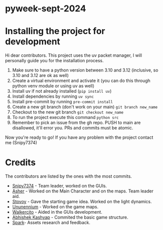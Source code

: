 # pyweek-sept-2024

# Installing the project for development

Hi dear contributors. This project uses the uv packet manager, I will personally guide you for the installation process.

1. Make sure to have a python version between 3.10 and 3.12 (inclusive, so 3.10 and 3.12 are ok as well)
2. Create a virtual environment and activate it (you can do this through python venv module or using uv as well)
3. Install uv if not already installed (`pip install uv`)
4. Install dependencies by running `uv sync`
5. Install pre-commit by running `pre-commit install`
6. Create a new git branch (don't work on your main) `git branch new_name`
7. Checkout to the new git branch `git checkout new_name`
8. To run the project execute this command `python src`
9. Remember to pick an issue from the gh repo. PUSH to main are disallowed, it'll error you. PRs and commits must be atomic.

Now you're ready to go! If you have any problem with the project contact me (Snipy7374)

# Credits

The contributors are listed by the ones with the most commits.

- [Snipy7374](https://github.com/Snipy7374) - Team leader, worked on the GUIs.
- [Asher](https://github.com/FallenDeity) - Worked on the Main Character and on the maps. Team leader aid.
- [Stovoy](https://github.com/Stovoy) - Gave the starting game idea. Worked on the light dynamics.
- [Ununennium](https://github.com/Ununennium817) - Worked on the game maps.
- [Walkercito](https://github.com/Walkercito) - Aided in the GUIs development.
- [Abhishek Kashyap](https://github.com/Abhishek10351) - Commited the basic game structure.
- [Spark](https://github.com/SPARKY67966)- Assets research and feedback.
